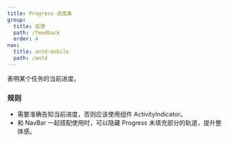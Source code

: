 ```yaml
---
title: Progress 进度条
group:
  title: 反馈
  path: /feedback
  order: 4
nav:
  title: antd-mobile
  path: /antd
---
```


表明某个任务的当前进度。

### 规则

- 需要准确告知当前进度，否则应该使用组件 ActivityIndicator。
- 和 NavBar 一起搭配使用时，可以隐藏 Progress 未填充部分的轨道，提升整体感。

<code src="./demos/basic.tsx" />

<API/>
